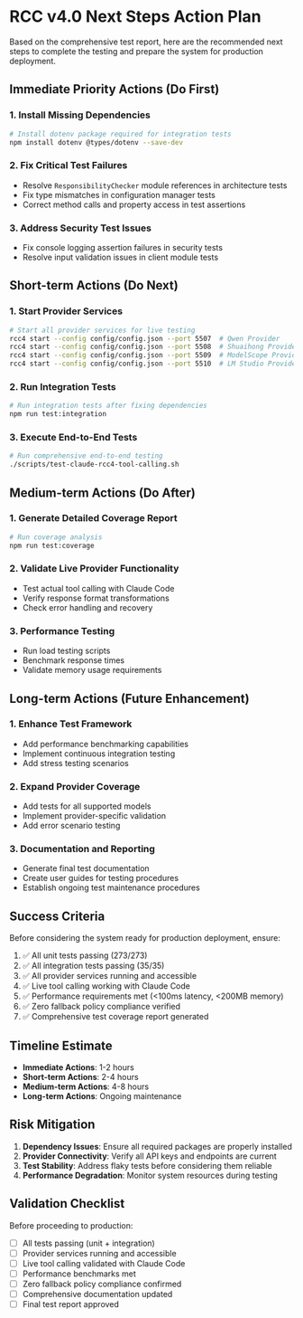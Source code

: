 # RCC v4.0 Next Steps Action Plan

Based on the comprehensive test report, here are the recommended next steps to complete the testing and prepare the system for production deployment.

## Immediate Priority Actions (Do First)

### 1. Install Missing Dependencies
```bash
# Install dotenv package required for integration tests
npm install dotenv @types/dotenv --save-dev
```

### 2. Fix Critical Test Failures
- Resolve `ResponsibilityChecker` module references in architecture tests
- Fix type mismatches in configuration manager tests
- Correct method calls and property access in test assertions

### 3. Address Security Test Issues
- Fix console logging assertion failures in security tests
- Resolve input validation issues in client module tests

## Short-term Actions (Do Next)

### 1. Start Provider Services
```bash
# Start all provider services for live testing
rcc4 start --config config/config.json --port 5507  # Qwen Provider
rcc4 start --config config/config.json --port 5508  # Shuaihong Provider
rcc4 start --config config/config.json --port 5509  # ModelScope Provider
rcc4 start --config config/config.json --port 5510  # LM Studio Provider
```

### 2. Run Integration Tests
```bash
# Run integration tests after fixing dependencies
npm run test:integration
```

### 3. Execute End-to-End Tests
```bash
# Run comprehensive end-to-end testing
./scripts/test-claude-rcc4-tool-calling.sh
```

## Medium-term Actions (Do After)

### 1. Generate Detailed Coverage Report
```bash
# Run coverage analysis
npm run test:coverage
```

### 2. Validate Live Provider Functionality
- Test actual tool calling with Claude Code
- Verify response format transformations
- Check error handling and recovery

### 3. Performance Testing
- Run load testing scripts
- Benchmark response times
- Validate memory usage requirements

## Long-term Actions (Future Enhancement)

### 1. Enhance Test Framework
- Add performance benchmarking capabilities
- Implement continuous integration testing
- Add stress testing scenarios

### 2. Expand Provider Coverage
- Add tests for all supported models
- Implement provider-specific validation
- Add error scenario testing

### 3. Documentation and Reporting
- Generate final test documentation
- Create user guides for testing procedures
- Establish ongoing test maintenance procedures

## Success Criteria

Before considering the system ready for production deployment, ensure:

1. ✅ All unit tests passing (273/273)
2. ✅ All integration tests passing (35/35)
3. ✅ All provider services running and accessible
4. ✅ Live tool calling working with Claude Code
5. ✅ Performance requirements met (<100ms latency, <200MB memory)
6. ✅ Zero fallback policy compliance verified
7. ✅ Comprehensive test coverage report generated

## Timeline Estimate

- **Immediate Actions**: 1-2 hours
- **Short-term Actions**: 2-4 hours
- **Medium-term Actions**: 4-8 hours
- **Long-term Actions**: Ongoing maintenance

## Risk Mitigation

1. **Dependency Issues**: Ensure all required packages are properly installed
2. **Provider Connectivity**: Verify all API keys and endpoints are current
3. **Test Stability**: Address flaky tests before considering them reliable
4. **Performance Degradation**: Monitor system resources during testing

## Validation Checklist

Before proceeding to production:

- [ ] All tests passing (unit + integration)
- [ ] Provider services running and accessible
- [ ] Live tool calling validated with Claude Code
- [ ] Performance benchmarks met
- [ ] Zero fallback policy compliance confirmed
- [ ] Comprehensive documentation updated
- [ ] Final test report approved